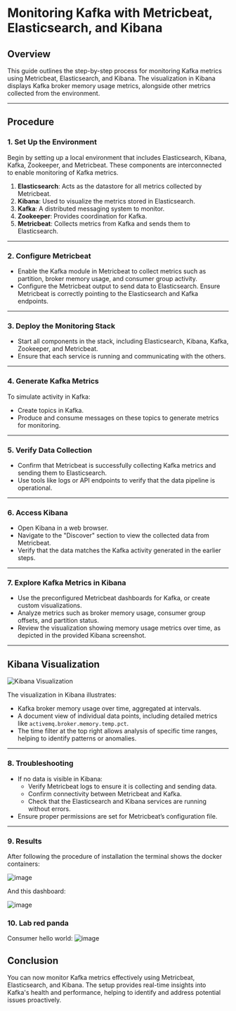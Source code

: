 # **Monitoring Kafka with Metricbeat, Elasticsearch, and Kibana**

## **Overview**

This guide outlines the step-by-step process for monitoring Kafka metrics using Metricbeat, Elasticsearch, and Kibana. The visualization in Kibana displays Kafka broker memory usage metrics, alongside other metrics collected from the environment.

---

## **Procedure**

### **1. Set Up the Environment**

Begin by setting up a local environment that includes Elasticsearch, Kibana, Kafka, Zookeeper, and Metricbeat. These components are interconnected to enable monitoring of Kafka metrics.

1. **Elasticsearch**: Acts as the datastore for all metrics collected by Metricbeat.
2. **Kibana**: Used to visualize the metrics stored in Elasticsearch.
3. **Kafka**: A distributed messaging system to monitor.
4. **Zookeeper**: Provides coordination for Kafka.
5. **Metricbeat**: Collects metrics from Kafka and sends them to Elasticsearch.

---

### **2. Configure Metricbeat**

- Enable the Kafka module in Metricbeat to collect metrics such as partition, broker memory usage, and consumer group activity.
- Configure the Metricbeat output to send data to Elasticsearch. Ensure Metricbeat is correctly pointing to the Elasticsearch and Kafka endpoints.

---

### **3. Deploy the Monitoring Stack**

- Start all components in the stack, including Elasticsearch, Kibana, Kafka, Zookeeper, and Metricbeat.
- Ensure that each service is running and communicating with the others.

---

### **4. Generate Kafka Metrics**

To simulate activity in Kafka:
- Create topics in Kafka.
- Produce and consume messages on these topics to generate metrics for monitoring.

---

### **5. Verify Data Collection**

- Confirm that Metricbeat is successfully collecting Kafka metrics and sending them to Elasticsearch.
- Use tools like logs or API endpoints to verify that the data pipeline is operational.

---

### **6. Access Kibana**

- Open Kibana in a web browser.
- Navigate to the "Discover" section to view the collected data from Metricbeat.
- Verify that the data matches the Kafka activity generated in the earlier steps.

---

### **7. Explore Kafka Metrics in Kibana**

- Use the preconfigured Metricbeat dashboards for Kafka, or create custom visualizations.
- Analyze metrics such as broker memory usage, consumer group offsets, and partition status.
- Review the visualization showing memory usage metrics over time, as depicted in the provided Kibana screenshot.

---

## **Kibana Visualization**

![Kibana Visualization](attachment:file-7EaLqGGC2zZDUvNaKw2SqV)

The visualization in Kibana illustrates:
- Kafka broker memory usage over time, aggregated at intervals.
- A document view of individual data points, including detailed metrics like `activemq.broker.memory.temp.pct`.
- The time filter at the top right allows analysis of specific time ranges, helping to identify patterns or anomalies.

---

### **8. Troubleshooting**

- If no data is visible in Kibana:
  - Verify Metricbeat logs to ensure it is collecting and sending data.
  - Confirm connectivity between Metricbeat and Kafka.
  - Check that the Elasticsearch and Kibana services are running without errors.
- Ensure proper permissions are set for Metricbeat’s configuration file.

---
### **9. Results**
After following the procedure of installation the terminal shows the docker containers:

![image](https://github.com/user-attachments/assets/71cb5cf2-4586-472e-8c4c-cee384803525)

And this dashboard:

![image](https://github.com/user-attachments/assets/f696241f-33c1-4a54-b110-b139b05cbd1c)
### **10. Lab red panda**
Consumer hello world:
![image](https://github.com/user-attachments/assets/feca78da-6dfd-4ea2-891a-bbc90b2a75c8)


## **Conclusion**

You can now monitor Kafka metrics effectively using Metricbeat, Elasticsearch, and Kibana. The setup provides real-time insights into Kafka's health and performance, helping to identify and address potential issues proactively.





